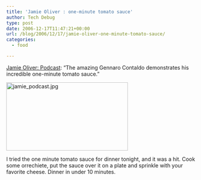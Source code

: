 ```yaml
---
title: 'Jamie Oliver : one-minute tomato sauce'
author: Tech Debug
type: post
date: 2006-12-17T11:47:21+00:00
url: /blog/2006/12/17/jamie-oliver-one-minute-tomato-sauce/
categories:
  - food

---
```

[Jamie Oliver: Podcast][1]: &#8220;The amazing Gennaro Contaldo demonstrates his incredible one-minute tomato sauce.&#8221;

<img decoding="async" loading="lazy" src="/wp-content/uploads/2006/12/jamie_podcast.jpg" border="0" height="182" width="323" alt="jamie_podcast.jpg" /> 

I tried the one minute tomato sauce for dinner tonight, and it was a hit. Cook some orrechiete, put the sauce over it on a plate and sprinkle with your favorite cheese. Dinner in under 10 minutes.

 [1]: http://www.jamieoliver.com/podcast/2006/10/11/talking_italian_part_two
